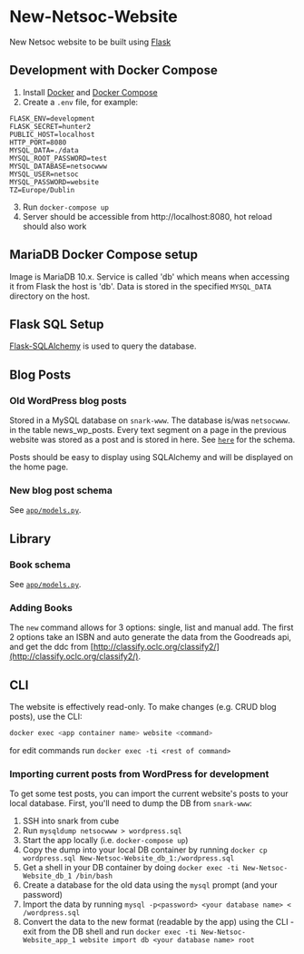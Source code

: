 # New-Netsoc-Website
New Netsoc website to be built using [Flask](http://flask.pocoo.org/)

## Development with Docker Compose
1. Install [Docker](https://docs.docker.com/install/) and [Docker Compose](https://docs.docker.com/compose/install/)
2. Create a `.env` file, for example:
```
FLASK_ENV=development
FLASK_SECRET=hunter2
PUBLIC_HOST=localhost
HTTP_PORT=8080
MYSQL_DATA=./data
MYSQL_ROOT_PASSWORD=test 
MYSQL_DATABASE=netsocwww 
MYSQL_USER=netsoc 
MYSQL_PASSWORD=website
TZ=Europe/Dublin
```
3. Run `docker-compose up`
4. Server should be accessible from http://localhost:8080, hot reload should also work

## MariaDB Docker Compose setup
Image is MariaDB 10.x. Service is called 'db' which means when accessing it from Flask the host is 'db'. Data is stored in the specified `MYSQL_DATA` directory on the host.

## Flask SQL Setup
[Flask-SQLAlchemy](https://flask-sqlalchemy.palletsprojects.com/en/2.x/) is used to query the database.

## Blog Posts

### Old WordPress blog posts
Stored in a MySQL database on `snark-www`. The database is/was `netsocwww`.
in the table news_wp_posts.
Every text segment on a page in the previous website was stored as a post and is stored in here.
See [`here`](https://codex.wordpress.org/Database_Description) for the schema.

Posts should be easy to display using SQLAlchemy and will be displayed on the home page.

### New blog post schema
See [`app/models.py`](app/models.py).

## Library

### Book schema
See [`app/models.py`](app/models.py).

### Adding Books
The `new` command allows for 3 options: single, list and manual add.
The first 2 options take an ISBN and auto generate the data from the Goodreads api, and get the ddc from [http://classify.oclc.org/classify2/](http://classify.oclc.org/classify2/).

## CLI
The website is effectively read-only. To make changes (e.g. CRUD blog posts), use the CLI:
```bash
docker exec <app container name> website <command>
```
for edit commands run `docker exec -ti <rest of command>`

### Importing current posts from WordPress for development
To get some test posts, you can import the current website's posts to your local database.
First, you'll need to dump the DB from `snark-www`:
1. SSH into snark from cube
2. Run `mysqldump netsocwww > wordpress.sql`
3. Start the app locally (i.e. `docker-compose up`)
4. Copy the dump into your local DB container by running `docker cp wordpress.sql New-Netsoc-Website_db_1:/wordpress.sql`
5. Get a shell in your DB container by doing `docker exec -ti New-Netsoc-Website_db_1 /bin/bash`
6. Create a database for the old data using the `mysql` prompt (and your password)
7. Import the data by running `mysql -p<password> <your database name> < /wordpress.sql`
8. Convert the data to the new format (readable by the app) using the CLI - exit from the DB shell and run `docker exec -ti New-Netsoc-Website_app_1 website import db <your database name> root`

